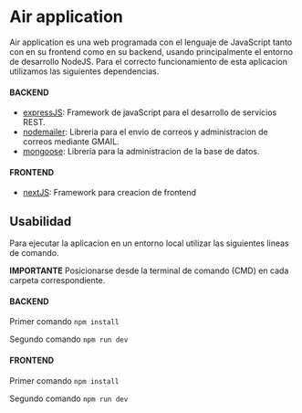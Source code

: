 # Air application
Air application es una web programada con el lenguaje de JavaScript tanto con en su frontend como en su backend, usando principalmente el entorno de desarrollo NodeJS. Para el correcto funcionamiento de esta aplicacion utilizamos las siguientes dependencias. 
#### BACKEND
- [expressJS](https://expressjs.com/es/ "expressJS"):  Framework de javaScript para el desarrollo de servicios REST.
- [nodemailer](https://nodemailer.com/about/ "nodemailer"): Libreria para el envio de correos y administracion de correos mediante GMAIL.
- [mongoose](https://mongoosejs.com/ "mongoose"): Libreria para la administracion de la base de datos.

#### FRONTEND
- [nextJS](https://nextjs.org/ "nextJS"): Framework para creacion de frontend

## Usabilidad
Para ejecutar la aplicacion en un entorno local utilizar las siguientes lineas de comando.

**IMPORTANTE**
Posicionarse desde la terminal de comando (CMD) en cada carpeta correspondiente.

#### BACKEND
Primer comando `npm install`

Segundo comando `npm run dev`

#### FRONTEND
Primer comando `npm install`

Segundo comando `npm run dev`
